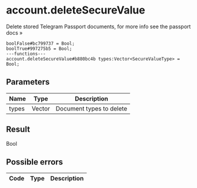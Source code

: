 # account.deleteSecureValue
Delete stored Telegram Passport documents, for more info see the passport docs »

```
boolFalse#bc799737 = Bool;
boolTrue#997275b5 = Bool;
---functions---
account.deleteSecureValue#b880bc4b types:Vector<SecureValueType> = Bool;
```

## Parameters
| Name | Type | Description |
| ---- | :----: | ----------- |
| types | Vector<SecureValueType> | Document types to delete |


## Result
Bool

## Possible errors
| Code | Type | Description |
| ---- | :----: | ----------- |


